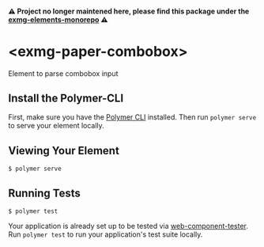 #### ⚠️ Project no longer maintened here, please find this package under the [exmg-elements-monorepo](https://github.com/ExmgElements/exmg-elements-monorepo/tree/master/packages/exmg-paper-combobox) ⚠️ ####

# \<exmg-paper-combobox\>

Element to parse combobox input

## Install the Polymer-CLI

First, make sure you have the [Polymer CLI](https://www.npmjs.com/package/polymer-cli) installed. Then run `polymer serve` to serve your element locally.

## Viewing Your Element

```
$ polymer serve
```

## Running Tests

```
$ polymer test
```

Your application is already set up to be tested via [web-component-tester](https://github.com/Polymer/web-component-tester). Run `polymer test` to run your application's test suite locally.
